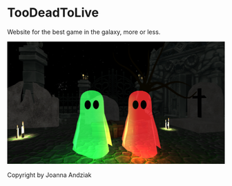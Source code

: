 # TooDeadToLive
Website for the best game in the galaxy, more or less.


![Screen](img/background_readme_new.png?raw=true "Preview")



Copyright by Joanna Andziak

